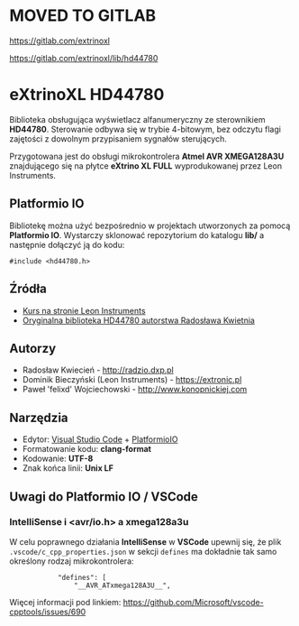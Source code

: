# MOVED TO GITLAB

<https://gitlab.com/extrinoxl>

<https://gitlab.com/extrinoxl/lib/hd44780>


# eXtrinoXL HD44780
Biblioteka obsługująca wyświetlacz alfanumeryczny ze sterownikiem **HD44780**. Sterowanie odbywa się w trybie 4-bitowym, bez odczytu flagi zajętości z dowolnym przypisaniem sygnałów sterujących.

Przygotowana jest do obsługi mikrokontrolera **Atmel AVR XMEGA128A3U** znajdującego się na płytce **eXtrino XL FULL** wyprodukowanej przez Leon Instruments.

## Platformio IO

Bibliotekę można użyć bezpośrednio w projektach utworzonych za pomocą **Platformio IO**. Wystarczy sklonować repozytorium do katalogu **lib/** a następnie dołączyć ją do kodu:

```
#include <hd44780.h>
```

## Źródła
* [Kurs na stronie Leon Instruments](https://extronic.pl/content/48-kurs-xmega-wyswietlacz-lcd)
* [Oryginalna biblioteka HD44780 autorstwa Radosława Kwietnia](http://radzio.dxp.pl)

## Autorzy
* Radosław Kwiecień - <http://radzio.dxp.pl>
* Dominik Bieczyński (Leon Instruments) - <https://extronic.pl>
* Paweł 'felixd' Wojciechowski - <http://www.konopnickiej.com>

## Narzędzia
 * Edytor: [Visual Studio Code](https://code.visualstudio.com/) + [PlatformioIO](http://platformio.org/)
 * Formatowanie kodu: **clang-format**
 * Kodowanie: **UTF-8**
 * Znak końca linii: **Unix LF**

## Uwagi do Platformio IO / VSCode

### IntelliSense i <avr/io.h> a xmega128a3u
W celu poprawnego działania **IntelliSense** w **VSCode** upewnij się, że plik `.vscode/c_cpp_properties.json` w sekcji `defines` ma dokładnie tak samo określony rodzaj mikrokontrolera:

```
            "defines": [
                "__AVR_ATxmega128A3U__",
```

Więcej informacji pod linkiem: https://github.com/Microsoft/vscode-cpptools/issues/690
